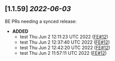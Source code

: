 ## [1.1.59] _2022-06-03_

BE PRs needing a synced release:

- **ADDED**
  - test Thu Jun  2 12:11:23 UTC 2022 ([FE#12])
  - test Thu Jun  2 12:37:40 UTC 2022 ([FE#12])
  - test Thu Jun  2 12:42:20 UTC 2022 ([FE#12])
  - test Thu Jun  2 11:57:11 UTC 2022 ([FE#12])

[FE#12]: https://github.com/cycloidio/youdeploy-frontend-web/pull/12
